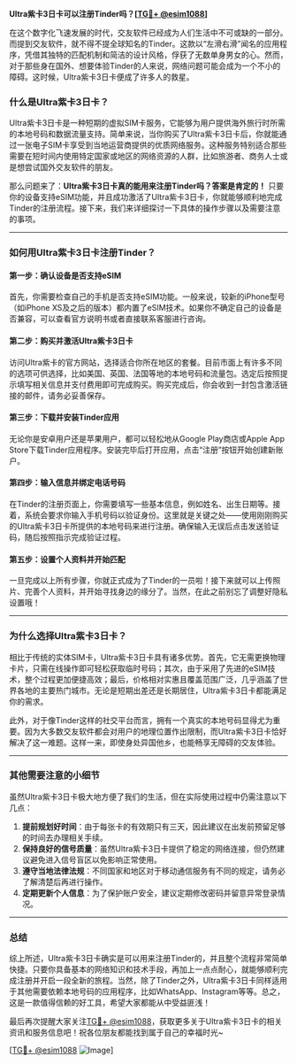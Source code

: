 **Ultra紫卡3日卡可以注册Tinder吗？[[TG💪+ @esim1088](https://t.me/s/esim1088)]**

在这个数字化飞速发展的时代，交友软件已经成为人们生活中不可或缺的一部分。而提到交友软件，就不得不提全球知名的Tinder。这款以“左滑右滑”闻名的应用程序，凭借其独特的匹配机制和简洁的设计风格，俘获了无数单身男女的心。然而，对于那些身在国外、想要体验Tinder的人来说，网络问题可能会成为一个不小的障碍。这时候，Ultra紫卡3日卡便成了许多人的救星。

### **什么是Ultra紫卡3日卡？**

Ultra紫卡3日卡是一种短期的虚拟SIM卡服务，它能够为用户提供海外旅行时所需的本地号码和数据流量支持。简单来说，当你购买了Ultra紫卡3日卡后，你就能通过一张电子SIM卡享受到当地运营商提供的优质网络服务。这种服务特别适合那些需要在短时间内使用特定国家或地区的网络资源的人群，比如旅游者、商务人士或是想尝试国外交友软件的朋友。

那么问题来了：**Ultra紫卡3日卡真的能用来注册Tinder吗？答案是肯定的！** 只要你的设备支持eSIM功能，并且成功激活了Ultra紫卡3日卡，你就能够顺利地完成Tinder的注册流程。接下来，我们来详细探讨一下具体的操作步骤以及需要注意的事项。

---

### **如何用Ultra紫卡3日卡注册Tinder？**

#### **第一步：确认设备是否支持eSIM**
首先，你需要检查自己的手机是否支持eSIM功能。一般来说，较新的iPhone型号（如iPhone XS及之后的版本）都内置了eSIM技术。如果你不确定自己的设备是否兼容，可以查看官方说明书或者直接联系客服进行咨询。

#### **第二步：购买并激活Ultra紫卡3日卡**
访问Ultra紫卡的官方网站，选择适合你所在地区的套餐。目前市面上有许多不同的选项可供选择，比如美国、英国、法国等地的本地号码和流量包。选定后按照提示填写相关信息并支付费用即可完成购买。购买完成后，你会收到一封包含激活链接的邮件，请务必妥善保存。

#### **第三步：下载并安装Tinder应用**
无论你是安卓用户还是苹果用户，都可以轻松地从Google Play商店或Apple App Store下载Tinder应用程序。安装完毕后打开应用，点击“注册”按钮开始创建新账户。

#### **第四步：输入信息并绑定电话号码**
在Tinder的注册页面上，你需要填写一些基本信息，例如姓名、出生日期等。接着，系统会要求你输入手机号码以验证身份。这里就是关键之处——使用刚刚购买的Ultra紫卡3日卡所提供的本地号码来进行注册。确保输入无误后点击发送验证码，随后按照指示完成验证过程。

#### **第五步：设置个人资料并开始匹配**
一旦完成以上所有步骤，你就正式成为了Tinder的一员啦！接下来就可以上传照片、完善个人资料，并开始寻找身边的缘分了。当然，在此之前别忘了调整好隐私设置哦！

---

### **为什么选择Ultra紫卡3日卡？**

相比于传统的实体SIM卡，Ultra紫卡3日卡具有诸多优势。首先，它无需更换物理卡片，只需在线操作即可轻松获取临时号码；其次，由于采用了先进的eSIM技术，整个过程更加便捷高效；最后，价格相对实惠且覆盖范围广泛，几乎涵盖了世界各地的主要热门城市。无论是短期出差还是长期居住，Ultra紫卡3日卡都能满足你的需求。

此外，对于像Tinder这样的社交平台而言，拥有一个真实的本地号码显得尤为重要。因为大多数交友软件都会对用户的地理位置作出限制，而Ultra紫卡3日卡恰好解决了这一难题。这样一来，即使身处异国他乡，也能畅享无障碍的交友体验。

---

### **其他需要注意的小细节**

虽然Ultra紫卡3日卡极大地方便了我们的生活，但在实际使用过程中仍需注意以下几点：

1. **提前规划好时间**：由于每张卡的有效期只有三天，因此建议在出发前预留足够的时间去办理相关手续。
2. **保持良好的信号质量**：虽然Ultra紫卡3日卡提供了稳定的网络连接，但仍然建议避免进入信号盲区以免影响正常使用。
3. **遵守当地法律法规**：不同国家和地区对于移动通信服务有不同的规定，请务必了解清楚后再进行操作。
4. **定期更新个人信息**：为了保护账户安全，建议定期修改密码并留意异常登录情况。

---

### **总结**

综上所述，Ultra紫卡3日卡确实是可以用来注册Tinder的，并且整个流程非常简单快捷。只要你具备基本的网络知识和技术手段，再加上一点点耐心，就能够顺利完成注册并开启一段全新的旅程。当然，除了Tinder之外，Ultra紫卡3日卡同样适用于其他需要依赖本地号码的应用程序，比如WhatsApp、Instagram等等。总之，这是一款值得信赖的好工具，希望大家都能从中受益匪浅！

最后再次提醒大家关注[TG💪+ @esim1088](https://t.me/s/esim1088)，获取更多关于Ultra紫卡3日卡的相关资讯和服务信息吧！祝各位朋友都能找到属于自己的幸福时光~

[[TG💪+ @esim1088](https://t.me/s/esim1088) ![Image](https://i.postimg.cc/4NQfJmqS/Snipaste-2025-05-13-00-14-12.png)]